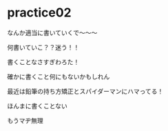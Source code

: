 # practice02

なんか適当に書いていくで〜〜〜

何書いていこ？？迷う！！

書くことなさすぎわろた！

確かに書くこと何にもないかもしれん

最近は鉛筆の持ち方矯正とスパイダーマンにハマってる！

ほんまに書くことない

もうマヂ無理

